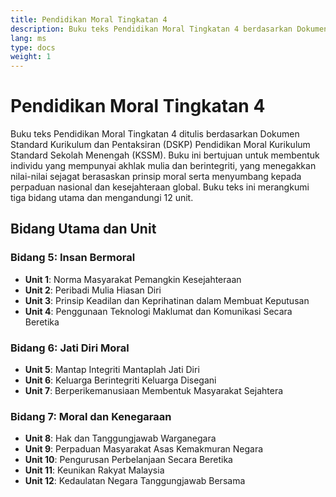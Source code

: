 ```yaml
---
title: Pendidikan Moral Tingkatan 4
description: Buku teks Pendidikan Moral Tingkatan 4 berdasarkan Dokumen Standard Kurikulum dan Pentaksiran (DSKP) Pendidikan Moral KSSM, bertujuan membentuk individu bermoral tinggi, berintegriti, dan menyumbang kepada perpaduan nasional serta kesejahteraan global.
lang: ms
type: docs
weight: 1
---
```


# Pendidikan Moral Tingkatan 4

Buku teks Pendidikan Moral Tingkatan 4 ditulis berdasarkan Dokumen Standard Kurikulum dan Pentaksiran (DSKP) Pendidikan Moral Kurikulum Standard Sekolah Menengah (KSSM). Buku ini bertujuan untuk membentuk individu yang mempunyai akhlak mulia dan berintegriti, yang menegakkan nilai-nilai sejagat berasaskan prinsip moral serta menyumbang kepada perpaduan nasional dan kesejahteraan global. Buku teks ini merangkumi tiga bidang utama dan mengandungi 12 unit.

## Bidang Utama dan Unit

### Bidang 5: Insan Bermoral
- **Unit 1**: Norma Masyarakat Pemangkin Kesejahteraan
- **Unit 2**: Peribadi Mulia Hiasan Diri
- **Unit 3**: Prinsip Keadilan dan Keprihatinan dalam Membuat Keputusan
- **Unit 4**: Penggunaan Teknologi Maklumat dan Komunikasi Secara Beretika

### Bidang 6: Jati Diri Moral
- **Unit 5**: Mantap Integriti Mantaplah Jati Diri
- **Unit 6**: Keluarga Berintegriti Keluarga Disegani
- **Unit 7**: Berperikemanusiaan Membentuk Masyarakat Sejahtera

### Bidang 7: Moral dan Kenegaraan
- **Unit 8**: Hak dan Tanggungjawab Warganegara
- **Unit 9**: Perpaduan Masyarakat Asas Kemakmuran Negara
- **Unit 10**: Pengurusan Perbelanjaan Secara Beretika
- **Unit 11**: Keunikan Rakyat Malaysia
- **Unit 12**: Kedaulatan Negara Tanggungjawab Bersama